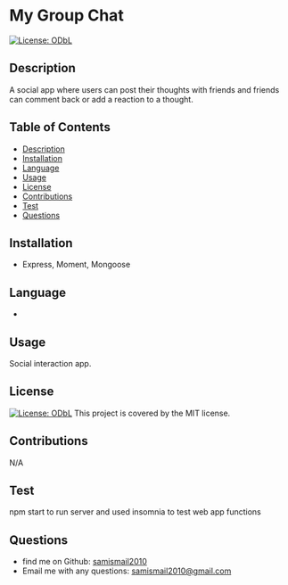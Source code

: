 # My Group Chat

  [![License: ODbL](https://img.shields.io/badge/License-ODbL-brightgreen.svg)](https://opensource.org/licenses/MIT)

  ## Description
A social app where users can post their thoughts with friends and friends can comment back or add a reaction to a thought.

## Table of Contents

* [Description](#description)
* [Installation](#installation)
* [Language](#language)
* [Usage](#usage)
* [License](#license)
* [Contributions](#contributions)
* [Test](#test)
* [Questions](#questions)

## Installation
* Express, Moment, Mongoose

## Language
* 

## Usage
Social interaction app.

## License
[![License: ODbL](https://img.shields.io/badge/License-ODbL-brightgreen.svg)](https://opensource.org/licenses/MIT) This project is covered by the MIT license.

## Contributions
N/A

## Test
npm start to run server and used insomnia to test web app functions

## Questions
* find me on Github: [samismail2010](https://github.com/samismail2010)
* Email me with any questions: [samismail2010@gmail.com](mailto:samismail2010@gmail.com)

